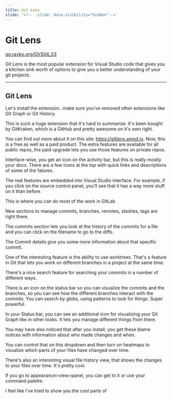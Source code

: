 ```yaml
---
title: Git Lens
slide: '<!-- .slide: data-visibility="hidden"-->'
---
```


<!-- .slide: data-state="layout-title" class="bg-dark"-->

# Git Lens

<div class="slide-link"><a href="https://go.raybo.org/GVS02_01"><i class="fab fa-slideshare"></i> go.raybo.org/GVS04_03</a></div>

> >

Git Lens is the most popular extension for Visual Studio code that gives you a kitchen sink worth of options to give you a better understanding of your git projects.

---
## Git Lens

> >

Let's install the extension...make sure you've removed other extensions like Git Graph or Git History.

This is such a huge extension that it's hard to summarize. It's been bought by GitKraken, which is a GitHub and pretty awesome on it's own right.

You can find out more about it on this site: https://gitlens.amod.io. Now, this is a free as well as a paid product. The extra features are available for all public repos, the paid upgrade lets you use those features on private repos.

Interface-wise, you get an icon on the activity bar, but this is really mostly your docs. There are a few icons at the top with quick links and descriptions of some of the fatures. 

The real features are embedded into Visual Studio interface. For example, if you click on the source control panel, you'll see that it has a way more stuff on it than before.

This is where you can do most of the work in GitLab

New sections to manage commits, branches, remotes, stashes, tags are right there.

The commits section lets you look at the history of the commits for a file and you can click on the filename to go to the diffs.

The Commit details give you some more information about that specific commit. 

One of the interesting feature is the ability to use worktrees. That's a feature  in Git that lets you work on different branches in a project at the same time.

There's a nice search feature for searching your commits in a number of different ways. 

There is an icon on the status bar so you can visualize the commits and the branches, so you can see how the different branches interact with the commits. You can search by globs, using patterns to look for things. Super powerful.

In your Status bar, you can see an additional icon for visualizing your Git Graph like in other tooks. It lets you manage different things from there.

You may have also noticed that after you install, you get these blame notices with information about who made changes and when.

You can control that on this dropdown and then turn on heatmaps to visualize which parts of your files have changed over time.

There's also an interesting visual file history view, that shows the changes to your files over time. It's pretty cool.

If you go to appearance>view>panel, you can get to it or use your command palette.

I feel like I've tried to show you the cool parts of 